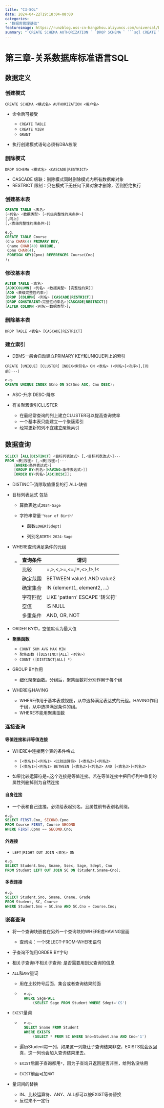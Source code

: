 ```yaml
---
title: "C3-SQL"
date: 2024-04-22T19:18:04-08:00
categories: 
- "数据库管理基础"
featureimage: https://runzblog.oss-cn-hangzhou.aliyuncs.com/universal/background1.jpg
summary: "`CREATE SCHEMA AUTHORIZATION ` `DROP SCHEMA ` ```sql CREATE TABLE ( [] [,同上] [,]) ``` ```sql e.g. CR..."
---
```


# 第三章-关系数据库标准语言SQL

## 数据定义

### 创建模式

`CREATE SCHEMA <模式名> AUTHORIZATION <用户名>`

- 命令后可接受
    - `CREATE TABLE`
    - `CREATE VIEW`
    - `GRANT`

- 执行创建模式语句必须有DBA权限

### 删除模式

`DROP SCHEMA <模式名> <CASCADE|RESTRICT>`

- CASCADE 级联：删除模式同时删除模式内所有数据库对象
- RESTRICT 限制：只在模式下无任何下属对象才删除，否则拒绝执行

### 创建基本表

```sql
CREATE TABLE <表名>
(<列名> <数据类型> [<列级完整性约束条件>]
[,同上]
[,<表级完整性约束条件>])
```

```sql
e.g.
CREATE TABLE Course
(Cno CHAR(4) PRIMARY KEY,
 Cname CHAR(40) UNIQUE,
 Cpno CHAR(4),
 FOREIGN KEY(Cpno) REFERENCES Course(Cno)
);
```

### 修改基本表

```sql
ALTER TABLE <表名>
[ADD[COLUMN] <列名> <数据类型> [完整性约束]]
[ADD <表级完整性约束>]
[DROP [COLUMN] <列名> [CASCADE|RESTRICT]]
[DROP CONSTRAINT<完整性约束名>[CASCADE|RESTRICT]]
[ALTER COLUMN <列名><数据类型>];
```

### 删除基本表

`DROP TABLE <表名> [CASCADE|RESTRICT]`

### 建立索引

- DBMS一般会自动建立PRIMARY KEY和UNIQUE列上的索引

`CREATE [UNIQUE] [CLUSTER] INDEX<索引名> ON <表名> (<列名>[<次序>],[同前]···) `

```sql
e.g.
CREATE UNIQUE INDEX SCno ON SC(Sno ASC, Cno DESC);
```

- ASC-升序	DESC-降序

- 有关聚簇索引CLUSTER
    - 在最经常查询的列上建立CLUSTER可以提高查询效率
    - 一个基本表只能建立一个聚簇索引
    - 经常更新的列不宜建立聚簇索引

## 数据查询

```sql
SELECT [ALL|DISTINCT] <目标列表达式> [,<目标列表达式>]···
FROM <表|视图> [,<表|视图>]···
	[WHERE<条件表达式>]
	[GROUP BY<列名>[HAVING<条件表达式>]]
	[ORDER BY<列名>[ASC|DESC]];
```

- DISTINCT-消除取值重复的行	ALL-缺省

- 目标列表达式 包括

    - 算数表达式`2024-Sage`
    - 字符串常量`'Year of Birth'`

    	- 函数`LOWER(Sdept)`

    	- 列别名`BIRTH 2024-Sage`

- WHERE查询满足条件的元组

    - | 查询条件 | 谓词                           |
        | -------- | ------------------------------ |
        | 比较     | =,>,<,>=,<=,!=,<>,!>,!<        |
        | 确定范围 | BETWEEN value1 AND value2      |
        | 确定集合 | IN (element1, element2, ...)   |
        | 字符匹配 | LIKE 'pattern' ESCAPE '转义符' |
        | 空值     | IS NULL                        |
        | 多重条件 | AND, OR, NOT                   |

- ORDER BY中，空值默认为最大值
- **聚集函数**
    - `COUNT SUM AVG MAX MIN`
    - `聚集函数 ([DISTINCT|ALL] <列名>)`
    - `COUNT ([DISTINCT|ALL] *)`

- GROUP BY作用
    - 细化聚聚函数。分组后，聚集函数将分别作用于每个组

- WHERE与HAVING
    - WHERE作用于基本表或视图，从中选择满足表达式的元组。HAVING作用于组，从中选择满足条件的组。
    - WHERE不能用聚集函数

### 连接查询

#### 等值连接和非等值连接

- WHERE中连接两个表的条件格式
    - `[<表名1>]<列名1> <比较运算符> [<表名2>]<列名2>`
    - `[<表名1>]<列名1> BETWEEN [<表名2>]<列名2> AND [<表名3>]<列名3>`

- 如果比较运算符是`=`,这个连接是等值连接。若在等值连接中把目标列中重复的属性列删掉则为自然连接

#### 自身连接

- 一个表和自己连接。必须给表起别名，且属性前有表别名前缀。

```sql
e.g.
SELECT FIRST.Cno, SECOND.Cpno
FROM Course FIRST, Course SECOND
WHERE FIRST.Cpno == SECOND.Cno;
```

#### 外连接

- `LEFT|RIGHT OUT JOIN <表名> ON`

```sql
e.g.
SELECT Student.Sno, Sname, Ssex, Sage, Sdept, Cno
FROM Student LEFT OUT JOIN SC ON (Student.Sname=Cno);
```

#### 多表连接

```sql
e.g.
SELECT Student.Sno, Sname, Cname, Grade
FROM Student, SC, Course
WHERE Student.Sno = SC.Sno AND SC.Cno = Course.Cno;
```

### 嵌套查询

- 将一个查询块嵌套在另外一个查询块的WHERE或HAVING里面
    - 查询块：一个SELECT-FROM-WHERE语句
- 子查询不能用ORDER BY字句

- 相关子查询/不相关子查询: 是否需要用到父查询的信息

- `ALL`和`ANY`量词

    - 用在比较符号后面，集合或者查询结果前面

    - ```sql
        e.g.
        WHERE Sage<ALL
        	(SELECT Sage FROM Student WHERE Sdept='CS')
        ```

- `EXIST`量词

    - ```sql
        e.g.
        SELECT Sname FROM Student
        WHERE EXISTS
        	(SELECT * FROM SC WHERE Sno=Student.Sno AND Cno='1')
        ```

    - 遍历Student每一列，如果这一列能让子查询结果非空，EXISTS就会返回真，这一列也会加入查询结果里去。
    - `EXIST`后面子查询都用`*`，因为子查询只返回是否非空，给列名没啥用
    - `EXIST`前面可加`NOT`

- 量词间的替换

    - IN、比较运算符、ANY、ALL都可以被EXIST等价替换
    - 反过来不一定行
